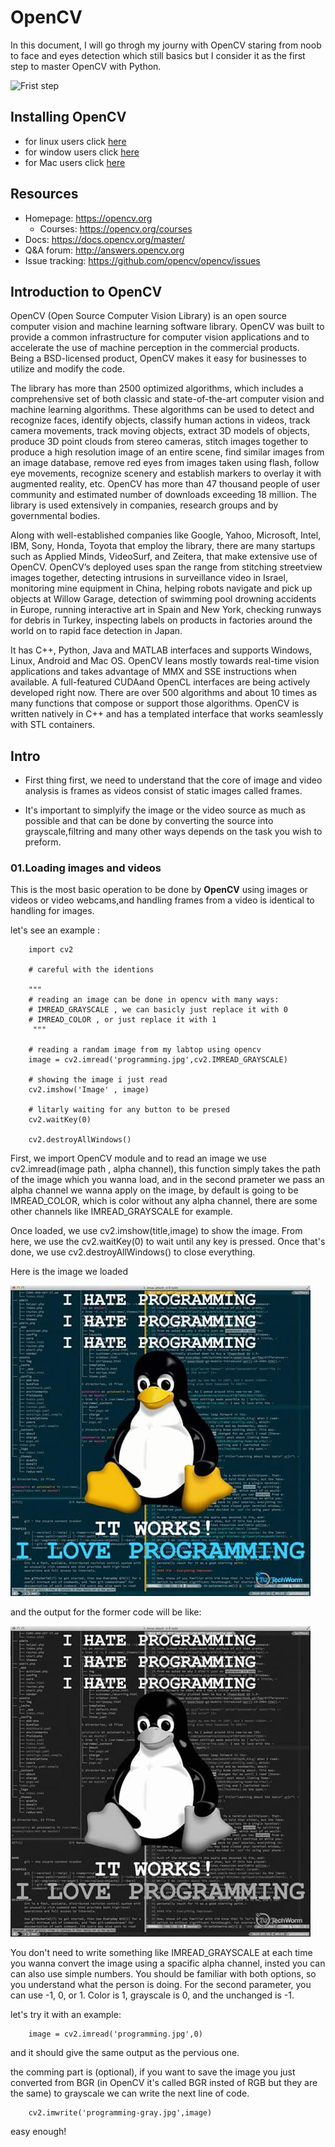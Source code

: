 # OpenCV
In this document, I will go throgh my journy with OpenCV staring from noob to face and eyes detection which still basics but I consider it as the first step to master OpenCV with Python.

![Frist step](http://www.hotel-r.net/im/hotel/gb/first-step-5.jpeg)


## Installing OpenCV
* for linux users click [here](https://linuxize.com/post/how-to-install-opencv-on-ubuntu-18-04/)
* for window users click [here](https://opencv-python-tutroals.readthedocs.io/en/latest/py_tutorials/py_setup/py_setup_in_windows/py_setup_in_windows.html)
* for Mac users click [here](https://www.pyimagesearch.com/2018/08/17/install-opencv-4-on-macos/)

## Resources

* Homepage: https://opencv.org
    * Courses: https://opencv.org/courses
* Docs: https://docs.opencv.org/master/
* Q&A forum: http://answers.opencv.org
* Issue tracking: https://github.com/opencv/opencv/issues

## Introduction to OpenCV
OpenCV (Open Source Computer Vision Library) is an open source computer vision and machine learning software library. OpenCV was built to provide a common infrastructure for computer vision applications and to accelerate the use of machine perception in the commercial products. Being a BSD-licensed product, OpenCV makes it easy for businesses to utilize and modify the code.

The library has more than 2500 optimized algorithms, which includes a comprehensive set of both classic and state-of-the-art computer vision and machine learning algorithms. These algorithms can be used to detect and recognize faces, identify objects, classify human actions in videos, track camera movements, track moving objects, extract 3D models of objects, produce 3D point clouds from stereo cameras, stitch images together to produce a high resolution image of an entire scene, find similar images from an image database, remove red eyes from images taken using flash, follow eye movements, recognize scenery and establish markers to overlay it with augmented reality, etc. OpenCV has more than 47 thousand people of user community and estimated number of downloads exceeding 18 million. The library is used extensively in companies, research groups and by governmental bodies.

Along with well-established companies like Google, Yahoo, Microsoft, Intel, IBM, Sony, Honda, Toyota that employ the library, there are many startups such as Applied Minds, VideoSurf, and Zeitera, that make extensive use of OpenCV. OpenCV’s deployed uses span the range from stitching streetview images together, detecting intrusions in surveillance video in Israel, monitoring mine equipment in China, helping robots navigate and pick up objects at Willow Garage, detection of swimming pool drowning accidents in Europe, running interactive art in Spain and New York, checking runways for debris in Turkey, inspecting labels on products in factories around the world on to rapid face detection in Japan.

It has C++, Python, Java and MATLAB interfaces and supports Windows, Linux, Android and Mac OS. OpenCV leans mostly towards real-time vision applications and takes advantage of MMX and SSE instructions when available. A full-featured CUDAand OpenCL interfaces are being actively developed right now. There are over 500 algorithms and about 10 times as many functions that compose or support those algorithms. OpenCV is written natively in C++ and has a templated interface that works seamlessly with STL containers.

## Intro
* First thing first, we need to understand that the core of image and video analysis is frames as videos consist of static images called frames.

* It's important to simplyify the image or the video source as much as possible and that can be done by converting the source into grayscale,filtring and many other ways depends on the task you wish to preform.

### 01.Loading images and videos
This is the most basic operation to be done by **OpenCV** using images or videos or video webcams,and handling frames from a video is identical to handling for images.

let's see an example :

        import cv2

        # careful with the identions

        """
        # reading an image can be done in opencv with many ways:
        # IMREAD_GRAYSCALE , we can basicly just replace it with 0
        # IMREAD_COLOR , or just replace it with 1
         """

        # reading a randam image from my labtop using opencv
        image = cv2.imread('programming.jpg',cv2.IMREAD_GRAYSCALE)

        # showing the image i just read
        cv2.imshow('Image' , image)

        # litarly waiting for any button to be presed
        cv2.waitKey(0)

        cv2.destroyAllWindows()

First, we import OpenCV module and to read an image we use cv2.imread(image path , alpha channel), this function simply takes the path of the image which you wanna load, and in the second prameter we pass an alpha channel we wanna apply on the image, by  default is going to be IMREAD_COLOR, which is color without any alpha channel, there are some other channels like IMREAD_GRAYSCALE for example.

Once loaded, we use cv2.imshow(title,image) to show the image. From here, we use the cv2.waitKey(0) to wait until any key is pressed. Once that's done, we use cv2.destroyAllWindows() to close everything.

Here is the image we loaded

![input](https://raw.githubusercontent.com/salahbeeh/OpenCV/master/samples/programming.jpg?token=AK65GLNS2M26MS45JMS22LK6YBFG6)

and the output for the former code will be like:

![output](https://raw.githubusercontent.com/salahbeeh/OpenCV/master/samples/programming-gray.jpg?token=AK65GLJ7DV5LXRPE4TO2TLC6YBFAA)


You don't need to write something like IMREAD_GRAYSCALE at each time you wanna convert the image using a spacific alpha channel, insted you can can also use simple numbers. You should be familiar with both options, so you understand what the person is doing. For the second parameter, you can use -1, 0, or 1. Color is 1, grayscale is 0, and the unchanged is -1.

let's try it with an example:

        image = cv2.imread('programming.jpg',0)

and it should give the same output as the pervious one.

the comming part is (optional), if you want to save the image you just converted from BGR (in OpenCV it's called BGR insted of RGB but they are the same) to grayscale we can write the next line of code.

        cv2.imwrite('programming-gray.jpg',image)

easy enough!
